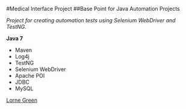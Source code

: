 #Medical Interface Project
##Base Point for Java Automation Projects

*Project for creating automation tests using Selenium WebDriver and TestNG.*

**Java 7**

* Maven
* Log4j
* TestNG
* Selenium WebDriver
* Apache POI
* JDBC
* MySQL

[Lorne Green](https://github.com/Greenster)
